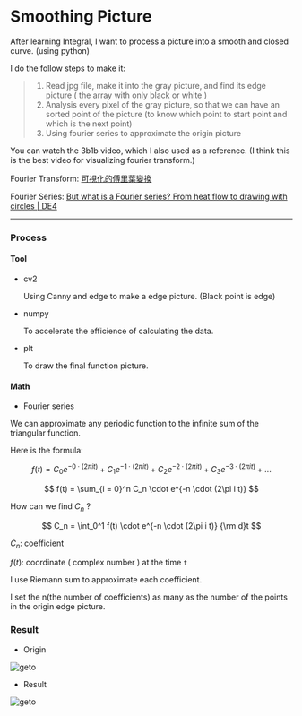 # Smoothing Picture

After learning Integral, I want to process a picture into a smooth and closed curve. (using python)

I do the follow steps to make it:

> 1. Read jpg file, make it into the gray picture, and find its edge picture ( the array with only black or white )
> 2. Analysis every pixel of the gray picture, so that we can have an sorted point of the picture (to know which point to start point and which is the next point)
> 3. Using fourier series to approximate the origin picture

You can watch the 3b1b video, which I also used as a reference. (I think this is the best video for visualizing fourier transform.)

Fourier Transform: [可視化的傅里葉變換](https://www.youtube.com/watch?v=spUNpyF58BY)

Fourier Series: [But what is a Fourier series? From heat flow to drawing with circles | DE4](https://www.youtube.com/watch?v=r6sGWTCMz2k)

---

### Process

#### Tool

- cv2

  Using Canny and edge to make a edge picture. (Black point is edge)

- numpy
  
  To accelerate the efficience of calculating the data.

- plt
  
  To draw the final function picture.

#### Math

- Fourier series

We can approximate any periodic function to the infinite sum of the triangular function.

Here is the formula:

$$
f(t) = C_0 e^{-0 \cdot (2\pi i t)} + C_1e^{-1 \cdot (2\pi i t)} + C_2 e^{-2 \cdot (2\pi i t)} +  C_3 e^{-3 \cdot (2\pi i t)} +...
$$

$$
f(t) = \sum_{i = 0}^n C_n \cdot e^{-n \cdot (2\pi i t)}
$$

How can we find $C_n$ ?

$$
C_n = \int_0^1 f(t) \cdot e^{-n \cdot (2\pi i t)} {\rm d}t
$$

$C_n$: coefficient

$f(t)$: coordinate ( complex number ) at the time ```t```

I use Riemann sum to approximate each coefficient. 

I set the n(the number of coefficients) as many as the number of the points in the origin edge picture.


### Result

- Origin
  
![geto](https://github.com/user-attachments/assets/73d23d05-6cf1-4ee9-98db-eb8f318c8528)

- Result
  
![geto](https://github.com/user-attachments/assets/6c76043d-2ab7-42f4-b430-1aa11b5160ce)
